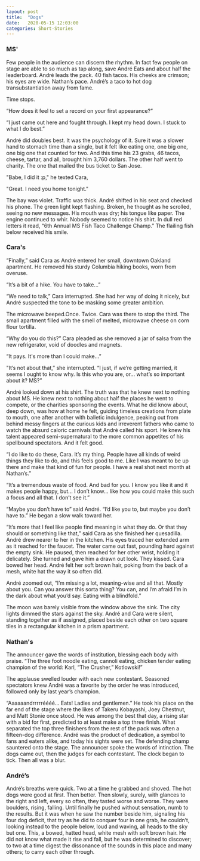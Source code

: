 ```yaml
---
layout: post
title:  "Dogs"
date:   2020-05-15 12:03:00
categories: Short-Stories
---
```


### MS'
Few people in the audience can discern the rhythm. In fact few people on stage are able to so much as tap along, save André Eats and about half the leaderboard. André leads the pack. 40 fish tacos. His cheeks are crimson; his eyes are wide. Nathan’s pace. André’s a taco to hot dog transubstantiation away from fame.

Time stops.

“How does it feel to set a record on your first appearance?”

“I just came out here and fought through. I kept my head down. I stuck to what I do best.”

André did doubles best. It was the psychology of it. Sure it was a slower hand to stomach time than a single, but it felt like eating one, one big one, one big one that counted for two. And this time his 23 grabs, 46 tacos, cheese, tartar, and all, brought him 3,760 dollars. The other half went to charity. The one that mailed the bus ticket to San Jose.

"Babe, I did it :p," he texted Cara,

"Great. I need you home tonight."

The bay was violet. Traffic was thick. André shifted in his seat and checked his phone.  The green light kept flashing. Broken, he thought as he scrolled, seeing no new messages. His mouth was dry; his tongue like paper. The engine continued to whir. Nobody seemed to notice his shirt. In dull red letters it read, “6th Annual MS Fish Taco Challenge Champ.” The flailing fish below received his smile.

### Cara's
“Finally,” said Cara as André entered her small, downtown Oakland apartment. He removed his sturdy Columbia hiking books, worn from overuse.

“It’s a bit of a hike. You have to take...”

“We need to talk,” Cara interrupted. She had her way of doing it nicely, but André suspected the tone to be masking some greater ambition.

The microwave beeped.Once. Twice. Cara was there to stop the third. The small apartment filled with the smell of melted, microwave cheese on corn flour tortilla.

“Why do you do this?” Cara pleaded as she removed a jar of salsa from the new refrigerator, void of doodles and magnets.

“It pays.  It's more than I could make...”

"It’s not about that,” she interrupted. “I just, if we’re getting married, it seems I ought to know why. Is this who you are, or... what’s so important about it? MS?”

André looked down at his shirt. The truth was that he knew next to nothing about MS. He knew next to nothing about half the places he went to compete, or the charities sponsoring the events. What he did know about, deep down, was how at home he felt, guiding timeless creations from plate to mouth, one after another with balletic indulgence, peaking out from behind messy fingers at the curious kids and irreverent fathers who came to watch the absurd caloric carnivals that André called his sport. He knew his talent appeared semi-supernatural to the more common appetites of his spellbound spectators. And it felt good.

“I do like to do these, Cara. It’s my thing. People have all kinds of weird things they like to do, and this feels good to me. Like I was meant to be up there and make that kind of fun for people. I have a real shot next month at Nathan’s.”

“It’s a tremendous waste of food. And bad for you. I know you like it and it makes people happy, but... I don’t know... like how you could make this such a focus and all that. I don’t see it.”

“Maybe you don’t have to” said André. “I’d like you to, but maybe you don’t have to.” He began a slow walk toward her.

“It’s more that I feel like people find meaning in what they do. Or that they should or something like that,” said Cara as she finished her quesadilla. André drew nearer to her in the kitchen. His eyes traced her extended arm as it reached for the faucet. The water came out fast, pounding hard against the empty sink. He paused, then reached for her other wrist, holding it delicately. She turned and gave him a drawn out look. They kissed. Cara bowed her head. André felt her soft brown hair, poking from the back of a mesh, white hat the way it so often did.

André zoomed out, “I’m missing a lot, meaning-wise and all that. Mostly about
you. Can you answer this sorta thing? You can, and I’m afraid I’m in the dark
about what you’d say. Eating with a blindfold.”

The moon was barely visible from the window above the sink. The city lights dimmed the stars against the sky. André and Cara were silent, standing together as if assigned, placed beside each other on two square tiles in a rectangular kitchen in a prism apartment.

### Nathan's
The announcer gave the words of institution, blessing each body with praise. “The three foot noodle eating, cannoli eating, chicken tender eating champion of the world: Karl, “The Crusher,” Kotlowski!”

The applause swelled louder with each new contestant. Seasoned spectators knew
André was a favorite by the order he was introduced, followed only by last year’s
champion.

“Aaaaaandrrrrréééé... Eats! Ladies and gentlemen.” He took his place on the far end of the stage where the likes of Takeru Kobayashi, Joey Chestnut, and Matt Stonie once stood. He was among the best that day, a rising star with a bid for first, predicted to at least make a top three finish. What separated the top three finishers from the rest of the pack was often a fifteen-dog difference. André was the product of dedication, a symbol to fans and eaters alike, and today his sights were set. The defending champ sauntered onto the stage. The announcer spoke the words of intinction. The dogs came out, then the judges for each contestant. The clock began to tick. Then all was a blur.

### André’s
André’s breaths were quick. Two at a time he grabbed and shoved. The hot dogs
were good at first. Then better. Then slowly, surely, with glances to the right and left,
every so often, they tasted worse and worse. They were boulders, rising, falling. Until
finally he pushed without sensation, numb to the results. But it was when he saw the
number beside him, signaling his four dog deficit, that try as he did to conquer four in
one grab, he couldn’t, looking instead to the people below, loud and waving, all heads to
the sky but one. This, a bowed, hatted head, white mesh with soft brown hair. He did not
know what made it rise and fall, but he was determined to discover; to two at a time
digest the dissonance of the sounds in this place and many others; to carry each other
through.
